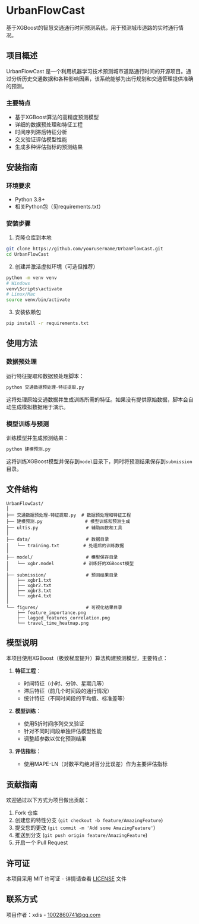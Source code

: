 # UrbanFlowCast

基于XGBoost的智慧交通通行时间预测系统，用于预测城市道路的实时通行情况。

## 项目概述

UrbanFlowCast 是一个利用机器学习技术预测城市道路通行时间的开源项目。通过分析历史交通数据和各种影响因素，该系统能够为出行规划和交通管理提供准确的预测。

### 主要特点

- 基于XGBoost算法的高精度预测模型
- 详细的数据预处理和特征工程
- 时间序列滞后特征分析
- 交叉验证评估模型性能
- 生成多种评估指标的预测结果

## 安装指南

### 环境要求

- Python 3.8+
- 相关Python包（见requirements.txt）

### 安装步骤

1. 克隆仓库到本地
```bash
git clone https://github.com/yourusername/UrbanFlowCast.git
cd UrbanFlowCast
```

2. 创建并激活虚拟环境（可选但推荐）
```bash
python -m venv venv
# Windows
venv\Scripts\activate
# Linux/Mac
source venv/bin/activate
```

3. 安装依赖包
```bash
pip install -r requirements.txt
```

## 使用方法

### 数据预处理

运行特征提取和数据预处理脚本：

```bash
python 交通数据预处理-特征提取.py
```

这将处理原始交通数据并生成训练所需的特征。如果没有提供原始数据，脚本会自动生成模拟数据用于演示。

### 模型训练与预测

训练模型并生成预测结果：

```bash
python 建模预测.py
```

这将训练XGBoost模型并保存到`model`目录下，同时将预测结果保存到`submission`目录。

## 文件结构

```
UrbanFlowCast/
│
├── 交通数据预处理-特征提取.py  # 数据预处理和特征工程
├── 建模预测.py                # 模型训练和预测生成
├── ultis.py                  # 辅助函数和工具
│
├── data/                     # 数据目录
│   └── training.txt         # 处理后的训练数据
│
├── model/                    # 模型保存目录
│   └── xgbr.model           # 训练好的XGBoost模型
│
├── submission/               # 预测结果目录
│   ├── xgbr1.txt
│   ├── xgbr2.txt
│   ├── xgbr3.txt
│   └── xgbr4.txt
│
└── figures/                  # 可视化结果目录
    ├── feature_importance.png
    ├── lagged_features_correlation.png
    └── travel_time_heatmap.png
```

## 模型说明

本项目使用XGBoost（极致梯度提升）算法构建预测模型，主要特点：

1. **特征工程**：
   - 时间特征（小时、分钟、星期几等）
   - 滞后特征（前几个时间段的通行情况）
   - 统计特征（不同时间段的平均值、标准差等）

2. **模型训练**：
   - 使用5折时间序列交叉验证
   - 针对不同时间段单独评估模型性能
   - 调整超参数以优化预测结果

3. **评估指标**：
   - 使用MAPE-LN（对数平均绝对百分比误差）作为主要评估指标

## 贡献指南

欢迎通过以下方式为项目做出贡献：

1. Fork 仓库
2. 创建您的特性分支 (`git checkout -b feature/AmazingFeature`)
3. 提交您的更改 (`git commit -m 'Add some AmazingFeature'`)
4. 推送到分支 (`git push origin feature/AmazingFeature`)
5. 开启一个 Pull Request

## 许可证

本项目采用 MIT 许可证 - 详情请查看 [LICENSE](LICENSE) 文件

## 联系方式

项目作者：xdis - 1002860741@qq.com
